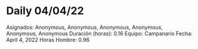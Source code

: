# Daily 04/04/22

Asignados: Anonymous, Anonymous, Anonymous, Anonymous, Anonymous, Anonymous
Duración (horas): 0.16
Equipo: Campanario
Fecha: April 4, 2022
Horas Hombre: 0.96